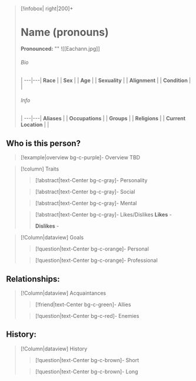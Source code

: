 > [!infobox| right|200]+
> # Name (pronouns)
> **Pronounced:**  ""
> ![[Eachann.jpg]]
> ###### Bio
>  |
> ---|---|
> **Race** |  |
> **Sex** |  |
> **Age** |  |
> **Sexuality** |  |
> **Alignment** |  |
> **Condition** |  |
> ###### Info
>  |
> ---|---|
> **Aliases** |  |
> **Occupations** |  |
> **Groups** |  |
> **Religions** |  |
> **Current Location** |  |

## Who is this person?
> [!example|overview bg-c-purple]- Overview 
> TBD


> [!column] Traits
>> [!abstract|text-Center bg-c-gray]- Personality
>>  
>
>
>> [!abstract|text-Center bg-c-gray]- Social
>> 
>
>
>> [!abstract|text-Center bg-c-gray]- Mental
>> 
>
>
>> [!abstract|text-Center bg-c-gray]- Likes/Dislikes
>> **Likes** - 
>>  
>> **Dislikes** - 


> [!Column|dataview] Goals
>> [!question|text-Center bg-c-orange]- Personal
>>  
>
>
>> [!question|text-Center bg-c-orange]- Professional
>>  
>


## Relationships:

> [!Column|dataview] Acquaintances
>> [!friend|text-Center bg-c-green]- Allies
>>   
>
>
>> [!question|text-Center bg-c-red]- Enemies
>>   
>

## History:
> [!Column|dataview] History
>> [!question|text-Center bg-c-brown]- Short
>>   
>
>
>> [!question|text-Center bg-c-brown]- Long
>>   

